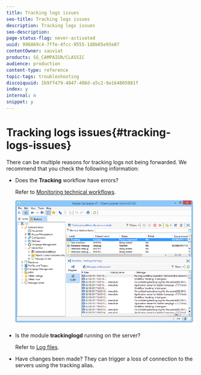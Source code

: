 ```yaml
---
title: Tracking logs issues
seo-title: Tracking logs issues
description: Tracking logs issues
seo-description: 
page-status-flag: never-activated
uuid: 996869c4-7ffe-4fcc-9555-1d8b65e93e87
contentOwner: sauviat
products: SG_CAMPAIGN/CLASSIC
audience: production
content-type: reference
topic-tags: troubleshooting
discoiquuid: 1b9ff479-4847-408d-a5c2-9a164805081f
index: y
internal: n
snippet: y
---
```


# Tracking logs issues{#tracking-logs-issues}

There can be multiple reasons for tracking logs not being forwarded. We recommend that you check the following information:

* Does the **Tracking** workflow have errors?

  Refer to [Monitoring technical workflows](../../workflow/using/monitoring-workflows.md#monitoring-technical-workflows).

  ![](assets/tracking_scheduled_task.png)

* Is the module **trackinglogd** running on the server?

  Refer to [Log files](../../production/using/log-files.md).

* Have changes been made? They can trigger a loss of connection to the servers using the tracking alias.


